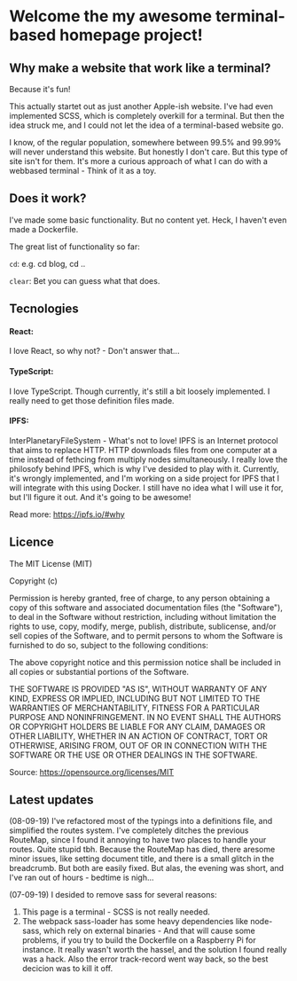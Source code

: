 # Welcome the my awesome terminal-based homepage project!


## Why make a website that work like a terminal?

Because it's fun!

This actually startet out as just another Apple-ish website. I've had even implemented SCSS, which is completely overkill for a terminal. But then the idea struck me, and I could not let the idea of a terminal-based website go.

I know, of the regular population, somewhere between 99.5% and 99.99% will never understand this website. But honestly I don't care. But this type of site isn't for them. It's more a curious approach of what I can do with a webbased terminal - Think of it as a toy.

## Does it work?

I've made some basic functionality. But no content yet. Heck, I haven't even made a Dockerfile.

The great list of functionality so far:

`cd`: e.g. cd blog, cd ..

`clear`: Bet you can guess what that does.

## Tecnologies

#### React:

I love React, so why not? - Don't answer that...

#### TypeScript:
I love TypeScript. Though currently, it's still a bit loosely implemented. I really need to get those definition files made.

#### IPFS:
InterPlanetaryFileSystem - What's not to love! IPFS is an Internet protocol that aims to replace HTTP. HTTP downloads files from one computer at a time instead of fethcing from multiply nodes simultaneously.
I really love the philosofy behind IPFS, which is why I've desided to play with it.
Currently, it's wrongly implemented, and I'm working on a side project for IPFS that I will integrate with this using Docker. I still have no idea what I will use it for, but I'll figure it out. And it's going to be awesome!

Read more: https://ipfs.io/#why

## Licence

The MIT License (MIT)

Copyright (c)

Permission is hereby granted, free of charge, to any person obtaining a copy of this software and associated documentation files (the "Software"), to deal in the Software without restriction, including without limitation the rights to use, copy, modify, merge, publish, distribute, sublicense, and/or sell copies of the Software, and to permit persons to whom the Software is furnished to do so, subject to the following conditions:

The above copyright notice and this permission notice shall be included in all copies or substantial portions of the Software.

THE SOFTWARE IS PROVIDED "AS IS", WITHOUT WARRANTY OF ANY KIND, EXPRESS OR IMPLIED, INCLUDING BUT NOT LIMITED TO THE WARRANTIES OF MERCHANTABILITY, FITNESS FOR A PARTICULAR PURPOSE AND NONINFRINGEMENT. IN NO EVENT SHALL THE AUTHORS OR COPYRIGHT HOLDERS BE LIABLE FOR ANY CLAIM, DAMAGES OR OTHER LIABILITY, WHETHER IN AN ACTION OF CONTRACT, TORT OR OTHERWISE, ARISING FROM, OUT OF OR IN CONNECTION WITH THE SOFTWARE OR THE USE OR OTHER DEALINGS IN THE SOFTWARE.

Source: https://opensource.org/licenses/MIT


## Latest updates

(08-09-19) I've refactored most of the typings into a definitions file, and simplified the routes system. I've completely ditches the previous RouteMap, since I found it annoying to have two places to handle your routes. Quite stupid tbh.
Because the RouteMap has died, there aresome minor issues, like setting document title, and there is a small glitch in the breadcrumb. But both are easily fixed. But alas, the evening was short, and I've ran out of hours - bedtime is nigh...

(07-09-19) I desided to remove sass for several reasons:
1) This page is a terminal - SCSS is not really needed.
2) The webpack sass-loader has some heavy dependencies like node-sass, which rely on external binaries - And that will cause some problems, if you try to build the Dockerfile on a Raspberry Pi for instance. It really wasn't worth the hassel, and the solution I found really was a hack. Also the error track-record went way back, so the best decicion was to kill it off. 
